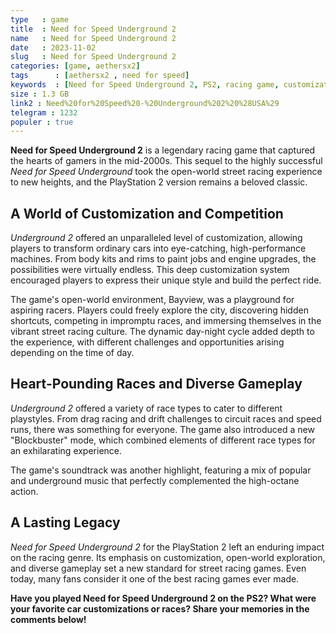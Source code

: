 ```yaml
---
type   : game
title  : Need for Speed Underground 2
name   : Need for Speed Underground 2
date   : 2023-11-02
slug   : Need for Speed Underground 2
categories: [game, aethersx2]
tags      : [aethersx2 , need for speed]
keywords  : [Need for Speed Underground 2, PS2, racing game, customization, open world, street racing, classic games]
size : 1.3 GB
link2 : Need%20for%20Speed%20-%20Underground%202%20%28USA%29
telegram : 1232
populer : true
---
```



**Need for Speed Underground 2** is a legendary racing game that captured the hearts of gamers in the mid-2000s. This sequel to the highly successful *Need for Speed Underground* took the open-world street racing experience to new heights, and the PlayStation 2 version remains a beloved classic.

## A World of Customization and Competition

*Underground 2* offered an unparalleled level of customization, allowing players to transform ordinary cars into eye-catching, high-performance machines. From body kits and rims to paint jobs and engine upgrades, the possibilities were virtually endless. This deep customization system encouraged players to express their unique style and build the perfect ride.

The game's open-world environment, Bayview, was a playground for aspiring racers. Players could freely explore the city, discovering hidden shortcuts, competing in impromptu races, and immersing themselves in the vibrant street racing culture. The dynamic day-night cycle added depth to the experience, with different challenges and opportunities arising depending on the time of day.

## Heart-Pounding Races and Diverse Gameplay

*Underground 2* offered a variety of race types to cater to different playstyles. From drag racing and drift challenges to circuit races and speed runs, there was something for everyone. The game also introduced a new "Blockbuster" mode, which combined elements of different race types for an exhilarating experience.

The game's soundtrack was another highlight, featuring a mix of popular and underground music that perfectly complemented the high-octane action.

## A Lasting Legacy

*Need for Speed Underground 2* for the PlayStation 2 left an enduring impact on the racing genre. Its emphasis on customization, open-world exploration, and diverse gameplay set a new standard for street racing games. Even today, many fans consider it one of the best racing games ever made.

**Have you played Need for Speed Underground 2 on the PS2? What were your favorite car customizations or races? Share your memories in the comments below!**
